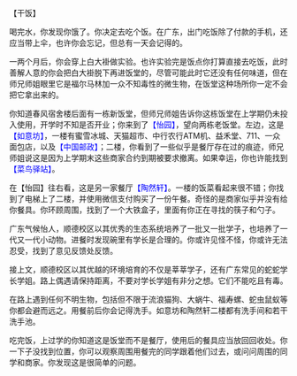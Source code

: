 【干饭】
 
喝完水，你发现你饿了。你决定去吃个饭。在广东，出门吃饭除了付款的手机，还应当带上伞，也许你会忘记，但总有一天会记得的。

一两个月后，你会穿上白大褂做实验。也许实验完是饭点你打算直接去吃饭，此时善解人意的你会把白大褂脱下再进饭堂的，尽管可能此时它还没有任何味道，但在师兄师姐眼里它是福尔马林加一众不知毒性的微生物，在饭堂这种场所你一定不会把它拿出来的。

你知道春风宿舍楼后面有一栋新饭堂，但师兄师姐告诉你这栋饭堂在上学期仍未投入使用，开学时不知是否开业；你来到了<font color="blue">【怡园】</font>，望向两栋老饭堂。左边，这是<font color="blue">【如意坊】</font>，一楼有蜜雪冰城、天猫超市、中行农行ATM机、益禾堂、711、一众面包店，以及<font color="blue">【中国邮政】</font>；二楼，你看到了一些似乎是餐厅存在过的痕迹，师兄师姐说这是因为上学期末这些商家合约到期被要求撤离。如果幸运，你也许能找到<font color="blue">【菜鸟驿站】</font>。

在【怡园】往右看，这是另一家餐厅<font color="blue">【陶然轩】</font>。一楼的饭菜看起来很不错；你找到了电梯上了二楼，并使用微信支付购买了一份午餐。奇怪的是商家似乎并没有给你餐具。你环顾周围，找到了一个大铁盒子，里面有你正在寻找的筷子和勺子。

广东气候怡人，顺德校区以其优秀的生态系统培养了一批又一批学子，也培养了一代又一代小动物。进餐时发现碗里有学长是合理的。你或许见怪不怪，你或许无法忍受，找到了意见反馈处反馈。 

接上文，顺德校区以其优越的环境培育的不仅是莘莘学子，还有广东常见的蛇蛇学长学姐。路上偶遇请保持距离，不要对学长学姐有非分之想。它们不能吃且有毒。

在路上遇到任何不明生物，包括但不限于流浪猫狗、大蜗牛、福寿螺、蛇虫鼠蚁等你都会避而远之。用餐前后你会记得洗手。如意坊和陶然轩二楼都有洗手间和若干洗手池。

吃完饭，上过学的你知道这是饭堂而不是餐厅，使用后的餐具应当放回回收处。你一下子没找到位置，你可以观察周围用餐完的同学跟着他们过去，或问问周围的同学和商家。你发现这是很简单的问题。
